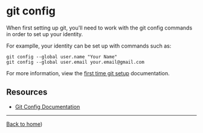 # git config

When first setting up git, you'll need to work with the git config commands in order to set up your identity.

For examplle, your identity can be set up with commands such as:

```
git config --global user.name "Your Name"
git config --global user.email your.email@gmail.com
```

For more information, view the [first time git setup](https://git-scm.com/book/en/v2/Getting-Started-First-Time-Git-Setup) documentation.

## Resources

- [Git Config Documentation](https://git-scm.com/docs/git-fonfig)

___

[Back to home](../README.md))